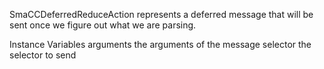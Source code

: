 SmaCCDeferredReduceAction represents a deferred message that will be sent once we figure out what we are parsing.

Instance Variables
	arguments	<Array of: Object>	the arguments of the message
	selector	<Symbol>	the selector to send